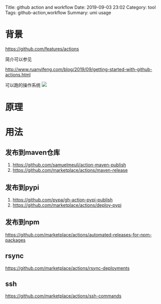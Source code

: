 Title: github action and workflow
Date: 2019-09-03 23:02
Category: tool
Tags: github-action,workflow
Summary: umi usage

# 背景

https://github.com/features/actions

简介可以参见

http://www.ruanyifeng.com/blog/2019/09/getting-started-with-github-actions.html


可以跑的操作系统
![](/docs/blog/static/15862587882025.jpg)


# 原理


# 用法

## 发布到maven仓库

1. https://github.com/samuelmeuli/action-maven-publish
2. https://github.com/marketplace/actions/maven-release

## 发布到pypi

1. https://github.com/pypa/gh-action-pypi-publish
2. https://github.com/marketplace/actions/deploy-pypi

## 发布到npm

https://github.com/marketplace/actions/automated-releases-for-npm-packages


## rsync

https://github.com/marketplace/actions/rsync-deployments

## ssh

https://github.com/marketplace/actions/ssh-commands


